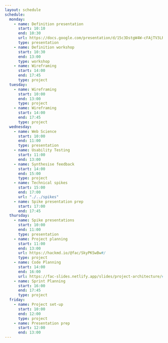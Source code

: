 ```yaml
---
layout: schedule
schedule:
  monday:
    - name: Definition presentation
      start: 10:10
      end: 10:30
      url: https://docs.google.com/presentation/d/15c3DstgW4W-cFAjTV3LRNuvS9D7Ny5_UMOMYqW-Nvj0/edit?usp=sharing
      type: presentation
    - name: Definition workshop
      start: 10:30
      end: 13:00
      type: workshop
    - name: Wireframing
      start: 14:00
      end: 17:45
      type: project
  tuesday:
    - name: Wireframing
      start: 10:00
      end: 13:00
      type: project
    - name: Wireframing
      start: 14:00
      end: 17:45
      type: project
  wednesday:
    - name: Web Science
      start: 10:00
      end: 11:00
      type: presentation
    - name: Usability Testing
      start: 11:00
      end: 13:00
    - name: Synthesise feedback
      start: 14:00
      end: 15:00
      type: project
    - name: Technical spikes
      start: 15:00
      end: 17:00
      url: "./../spikes"
    - name: Spike presentation prep
      start: 17:00
      end: 17:45
  thursday:
    - name: Spike presentations
      start: 10:00
      end: 11:00
      type: presentation
    - name: Project planning
      start: 11:00
      end: 13:00
      url: https://hackmd.io/@fac/SkyPKSwBw#/
      type: project
    - name: Code Planning
      start: 14:00
      end: 16:00
      url: https://fac-slides.netlify.app/slides/project-architecture/#2
    - name: Sprint Planning
      start: 16:00
      end: 17:45
      type: project
  friday:
    - name: Project set-up
      start: 10:00
      end: 12:00
      type: project
    - name: Presentation prep
      start: 12:00
      end: 13:00
---
```

